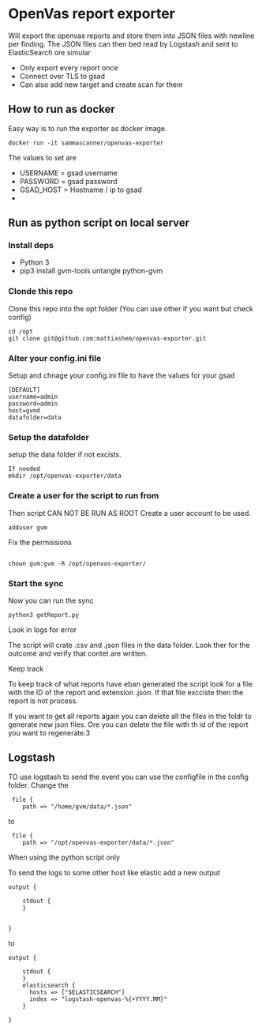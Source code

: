 # OpenVas report exporter
Will export the openvas reports and store them into JSON files with newline per finding.
The JSON files can then bed read by Logstash and sent to ElasticSearch ore simular


- Only export every report once
- Connect over TLS to gsad 
- Can also add new target and create scan for them


## How to run as docker

Easy way is to run the exporter as docker image. 

```
docker run -it sammascanner/openvas-exporter

```


The values to set are 

- USERNAME = gsad username
- PASSWORD = gsad password
- GSAD_HOST = Hostname / ip to gsad 
-


## Run as python script on local server

### Install deps

- Python 3
- pip3 install gvm-tools untangle python-gvm


### Clonde this repo

Clone this repo into the opt folder (You can use other if you want but check config)


```
cd /opt
git clone git@github.com:mattiashem/openvas-exporter.git
```

### Alter your config.ini file
Setup and chnage your config.ini file to have the values for your gsad

```
[DEFAULT]
username=admin
password=admin
host=gvmd
datafolder=data
```

### Setup the datafolder 

setup the data folder if not excists.


```
If needed
mkdir /opt/openvas-exporter/data
```

### Create a user for the script to run from 
Then script CAN NOT BE RUN AS ROOT
Create a user account to be used.


```
adduser gvm
```

Fix the permissions


```

chown gvm:gvm -R /opt/openvas-exporter/
```

### Start the sync

Now you can run the sync 


```
python3 getReport.py
```

Look in logs for error


The script will crate .csv and .json files in the data folder. Look ther for the outcome and verify that contet are written.


Keep track

To keep track of what reports have eban generated the script look for a file with the ID of the report and extension .json.
If that file excciste then the report is not process.

If you want to get all reports again you can delete all the files in the foldr to generate new json files.
Ore you can delete the file with th id of the report you want to regenerate.3


## Logstash
TO use logstash to send the event you can use the configfile in the config folder.
Change the 

```
 file {
    path => "/home/gvm/data/*.json"
```

to 

```
 file {
    path => "/opt/openvas-exporter/data/*.json"
```
When using the python script only


To send the logs to some other host like elastic add a new output

```
output {
 
    stdout {
    }

  
}
```

to 

```
output {

    stdout {
    }
    elasticsearch {
      hosts => ["$ELASTICSEARCH"]
      index => "logstash-openvas-%{+YYYY.MM}"
    }
  
}
```